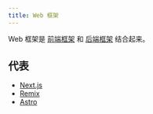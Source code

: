 ```yaml
---
title: Web 框架
---
```

Web 框架是 [前端框架](../frontend/readme.md) 和 [后端框架](../backend/readme.md) 结合起来。

## 代表
* [Next.js](./content/next.md)
* [Remix](./content/remix.md)
* [Astro](./content/astro.md)